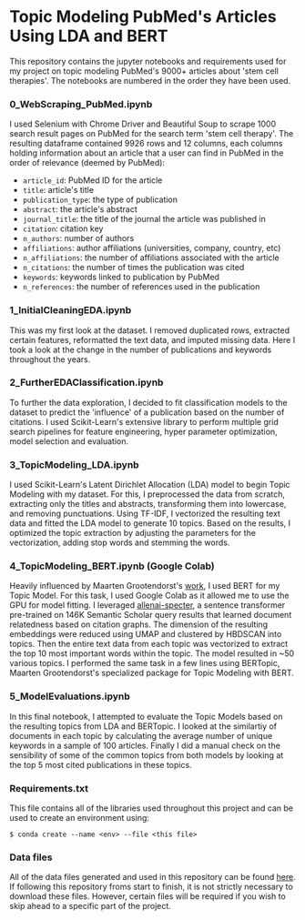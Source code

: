 # Topic Modeling PubMed's Articles Using LDA and BERT


This repository contains the jupyter notebooks and requirements used for my project on topic modeling PubMed's 9000+ articles about 'stem cell therapies'. The notebooks are numbered in the order they have been used. 


### 0_WebScraping_PubMed.ipynb


I used Selenium with Chrome Driver and Beautiful Soup to scrape 1000 search result pages on PubMed for the search term 'stem cell therapy'. The resulting dataframe contained 9926 rows and 12 columns, each columns holding information about an article that a user can find in PubMed in the order of relevance (deemed by PubMed):

- `article_id`: PubMed ID for the article
- `title`: article's title
- `publication_type`: the type of publication
- `abstract`: the article's abstract
- `journal_title`: the title of the journal the article was published in
- `citation`: citation key
- `n_authors`: number of authors
- `affiliations`: author affiliations (universities, company, country, etc)
- `n_affiliations`: the number of affiliations associated with the article
- `n_citations`: the number of times the publication was cited
- `keywords`: keywords linked to publication by PubMed
- `n_references`: the number of references used in the publication


### 1_InitialCleaningEDA.ipynb


This was my first look at the dataset. I removed duplicated rows, extracted certain features, reformatted the text data, and imputed missing data. Here I took a look at the change in the number of publications and keywords throughout the years. 


### 2_FurtherEDAClassification.ipynb


To further the data exploration, I decided to fit classification models to the dataset to predict the 'influence' of a publication based on the number of citations. I used Scikit-Learn's extensive library to perform multiple grid search pipelines for feature engineering, hyper parameter optimization, model selection and evaluation. 


### 3_TopicModeling_LDA.ipynb


I used Scikit-Learn's Latent Dirichlet Allocation (LDA) model to begin Topic Modeling with my dataset. For this, I preprocessed the data from scratch, extracting only the titles and abstracts, transforming them into lowercase, and removing punctuations. Using TF-IDF, I vectorized the resulting text data and fitted the LDA model to generate 10 topics. Based on the results, I optimized the topic extraction by adjusting the parameters for the vectorization, adding stop words and stemming the words. 


### 4_TopicModeling_BERT.ipynb (Google Colab)


Heavily influenced by Maarten Grootendorst's [work](https://maartengr.github.io/BERTopic/index.html), I used BERT for my Topic Model. For this task, I used Google Colab as it allowed me to use the GPU for model fitting. I leveraged [allenai-specter](https://huggingface.co/allenai/specter), a sentence transformer pre-trained on 146K Semantic Scholar query results that learned document relatedness based on citation graphs. The dimension of the resulting embeddings were reduced using UMAP and clustered by HBDSCAN into topics. Then the entire text data from each topic was vectorized to extract the top 10 most important words within the topic. The model resulted in ~50 various topics. I performed the same task in a few lines using BERTopic, Maarten Grootendorst's specialized package for Topic Modeling with BERT. 


### 5_ModelEvaluations.ipynb


In this final notebook, I attempted to evaluate the Topic Models based on the resulting topics from LDA and BERTopic. I looked at the similartiy of documents in each topic by calculating the average number of unique keywords in a sample of 100 articles. Finally I did a manual check on the sensibility of some of the common topics from both models by looking at the top 5 most cited publications in these topics.


### Requirements.txt


This file contains all of the libraries used throughout this project and can be used to create an environment using:


`$ conda create --name <env> --file <this file>` 


### Data files


All of the data files generated and used in this repository can be found [here](https://drive.google.com/drive/folders/1VLU09gOTQHR48h4kmPOfvEc4wQrrf4f4?usp=sharing). If following this repository froms start to finish, it is not strictly necessary to download these files. However, certain files will be required if you wish to skip ahead to a specific part of the project.

